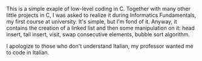 This is a simple exaple of low-level coding in C. Together with many other little projects in C, I was asked to realize it during Informatics Fundamentals, my first course at university.
It's simple, but I'm fond of it.
Anyway, it contains the creation of a linked list and then some manipulation on it: head insert, tail insert, visit, swap consecutive elements, bubble sort algorithm.

I apologize to those who don't understand Italian, my professor wanted me to code in Italian.
